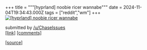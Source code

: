 +++
title = """[hyprland] noobie ricer wannabe"""
date = 2024-11-04T19:34:43.000Z
tags = ["reddit","wm"]
+++
[![[hyprland] noobie ricer wannabe](https://preview.redd.it/9u24x6q0txyd1.png?width=640&crop=smart&auto=webp&s=1966526184d51b1750a937f891313f30841a6132 "[hyprland] noobie ricer wannabe")](https://www.reddit.com/r/unixporn/comments/1gjn0vu/hyprland_noobie_ricer_wannabe/)

submitted by [/u/ChaseIssues](https://www.reddit.com/user/ChaseIssues)  
[\[link\]](https://i.redd.it/9u24x6q0txyd1.png) [\[comments\]](https://www.reddit.com/r/unixporn/comments/1gjn0vu/hyprland_noobie_ricer_wannabe/)

[[source]](https://www.reddit.com/r/unixporn/comments/1gjn0vu/hyprland_noobie_ricer_wannabe/)
